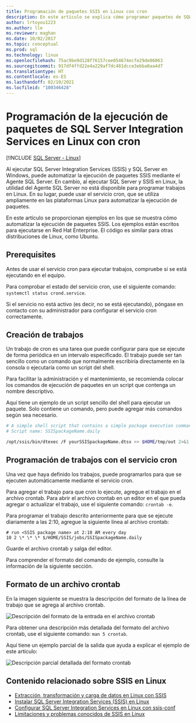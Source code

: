 ```yaml
---
title: Programación de paquetes SSIS en Linux con cron
description: En este artículo se explica cómo programar paquetes de SQL Server Integration Services (SSIS) en Linux con el servicio cron.
author: lrtoyou1223
ms.author: lle
ms.reviewer: maghan
ms.date: 10/02/2017
ms.topic: conceptual
ms.prod: sql
ms.technology: linux
ms.openlocfilehash: 75ac9be9d128f76157cee054674ecfe29de06063
ms.sourcegitcommit: 917df4ffd22e4a229af7dc481dcce3ebba0aa4d7
ms.translationtype: HT
ms.contentlocale: es-ES
ms.lasthandoff: 02/10/2021
ms.locfileid: "100346428"
---
```

# <a name="schedule-sql-server-integration-services-package-execution-on-linux-with-cron"></a>Programación de la ejecución de paquetes de SQL Server Integration Services en Linux con cron

[!INCLUDE [SQL Server - Linux](../includes/applies-to-version/sql-linux.md)]

Al ejecutar SQL Server Integration Services (SSIS) y SQL Server en Windows, puede automatizar la ejecución de paquetes SSIS mediante el Agente SQL Server. En cambio, al ejecutar SQL Server y SSIS en Linux, la utilidad del Agente SQL Server no está disponible para programar trabajos en Linux. En su lugar, puede usar el servicio cron, que se utiliza ampliamente en las plataformas Linux para automatizar la ejecución de paquetes.

En este artículo se proporcionan ejemplos en los que se muestra cómo automatizar la ejecución de paquetes SSIS. Los ejemplos están escritos para ejecutarse en Red Hat Enterprise. El código es similar para otras distribuciones de Linux, como Ubuntu.

## <a name="prerequisites"></a>Prerequisites

Antes de usar el servicio cron para ejecutar trabajos, compruebe si se está ejecutando en el equipo.

Para comprobar el estado del servicio cron, use el siguiente comando: `systemctl status crond.service`.

Si el servicio no está activo (es decir, no se está ejecutando), póngase en contacto con su administrador para configurar el servicio cron correctamente.

## <a name="create-jobs"></a>Creación de trabajos

Un trabajo de cron es una tarea que puede configurar para que se ejecute de forma periódica en un intervalo especificado. El trabajo puede ser tan sencillo como un comando que normalmente escribiría directamente en la consola o ejecutaría como un script del shell.

Para facilitar la administración y el mantenimiento, se recomienda colocar los comandos de ejecución de paquetes en un script que contenga un nombre descriptivo.

Aquí tiene un ejemplo de un script sencillo del shell para ejecutar un paquete. Solo contiene un comando, pero puede agregar más comandos según sea necesario.

```bash
# A simple shell script that contains a simple package execution command
# Script name: SSISpackageName.daily

/opt/ssis/bin/dtexec /F yourSSISpackageName.dtsx >> $HOME/tmp/out 2>&1
```

## <a name="schedule-jobs-with-the-cron-service"></a>Programación de trabajos con el servicio cron

Una vez que haya definido los trabajos, puede programarlos para que se ejecuten automáticamente mediante el servicio cron.

Para agregar el trabajo para que cron lo ejecute, agregue el trabajo en el archivo crontab. Para abrir el archivo crontab en un editor en el que pueda agregar o actualizar el trabajo, use el siguiente comando: `crontab -e`.

Para programar el trabajo descrito anteriormente para que se ejecute diariamente a las 2:10, agregue la siguiente línea al archivo crontab:

```
# run <SSIS package name> at 2:10 AM every day
10 2 \* \* \* $/HOME/SSIS/jobs/SSISpackageName.daily
```

Guarde el archivo crontab y salga del editor.

Para comprender el formato del comando de ejemplo, consulte la información de la siguiente sección.
 
## <a name="format-of-a-crontab-file"></a>Formato de un archivo crontab

En la imagen siguiente se muestra la descripción del formato de la línea de trabajo que se agrega al archivo crontab.

![Descripción del formato de la entrada en el archivo crontab](media/sql-server-linux-schedule-ssis-packages/ssis-linux-cron-job-definition.png)

Para obtener una descripción más detallada del formato del archivo crontab, use el siguiente comando: `man 5 crontab`.

Aquí tiene un ejemplo parcial de la salida que ayuda a explicar el ejemplo de este artículo:

![Descripción parcial detallada del formato crontab](media/sql-server-linux-schedule-ssis-packages/ssis-linux-cron-crontab-format.png)

## <a name="related-content-about-ssis-on-linux"></a>Contenido relacionado sobre SSIS en Linux
-   [Extracción, transformación y carga de datos en Linux con SSIS](sql-server-linux-migrate-ssis.md)
-   [Instalar SQL Server Integration Services (SSIS) en Linux](sql-server-linux-setup-ssis.md)
-   [Configurar SQL Server Integration Services en Linux con ssis-conf](sql-server-linux-configure-ssis.md)
-   [Limitaciones y problemas conocidos de SSIS en Linux](sql-server-linux-ssis-known-issues.md)
